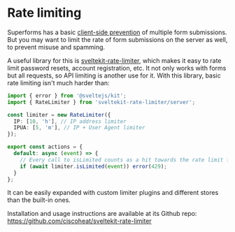 
# Rate limiting

<Head title="Rate limiting with sveltekit-rate-limiter" />

Superforms has a basic [client-side prevention](/concepts/submit-behavior#multiplesubmits) of multiple form submissions. But you may want to limit the rate of form submissions on the server as well, to prevent misuse and spamming. 

A useful library for this is [sveltekit-rate-limiter](https://github.com/ciscoheat/sveltekit-rate-limiter), which makes it easy to rate limit password resets, account registration, etc. It not only works with forms but all requests, so API limiting is another use for it. With this library, basic rate limiting isn't much harder than:

```ts
import { error } from '@sveltejs/kit';
import { RateLimiter } from 'sveltekit-rate-limiter/server';

const limiter = new RateLimiter({
  IP: [10, 'h'], // IP address limiter
  IPUA: [5, 'm'], // IP + User Agent limiter
});

export const actions = {
  default: async (event) => {
    // Every call to isLimited counts as a hit towards the rate limit for the event.
    if (await limiter.isLimited(event)) error(429);
  }
};
```

It can be easily expanded with custom limiter plugins and different stores than the built-in ones.

Installation and usage instructions are available at its Github repo: https://github.com/ciscoheat/sveltekit-rate-limiter
